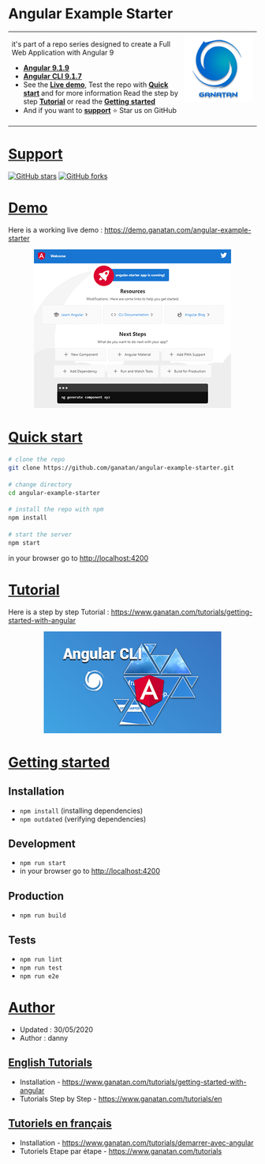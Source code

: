 # Angular Example Starter

<table>
<tr>
<td>
  <a href="https://www.ganatan.com/en">
    <img src="./img/ganatan-about-github.png" align="right"
    alt="Ganatan Angular Example Demo" width="140" height="140">
  </a>

it's part of a repo series designed to create a Full Web Application with Angular 9

- [**Angular 9.1.9**](https://github.com/angular/angular/releases)
- [**Angular CLI 9.1.7**](https://github.com/angular/angular-cli/releases/)
- See the [**Live demo**](#demo), Test the repo with [**Quick start**](#quick-start) and for more information Read the step by step [**Tutorial**](#tutorial) or read the [**Getting started**](#getting-started)
- And if you want to [**support**](#support)
:star: Star us on GitHub

</td>
</tr>
</table>


# [Support](#support)
[![GitHub stars](https://img.shields.io/github/stars/ganatan/angular-example-starter.svg?style=social&label=Star)](https://github.com/ganatan/angular-example-starter)
[![GitHub forks](https://img.shields.io/github/forks/ganatan/angular-example-starter.svg?style=social&label=Fork)](https://github.com/ganatan/angular-example-starter/fork)

# [Demo](#demo)
Here is a working live demo :  https://demo.ganatan.com/angular-example-starter


<p align="center">
  <p align="center">
    <a href="https://demo.ganatan.com/angular-example-starter">
      <img src="img/demo-angular-example-starter.png" alt="Demo example"/>
    </a>
  </p>
</p>


# [Quick start](#quick-start)

```bash
# clone the repo
git clone https://github.com/ganatan/angular-example-starter.git

# change directory
cd angular-example-starter

# install the repo with npm
npm install

# start the server
npm start

```
in your browser go to [http://localhost:4200](http://localhost:4200) 


# [Tutorial](#quick-start)

Here is a step by step Tutorial :  https://www.ganatan.com/tutorials/getting-started-with-angular

<p align="center">
  <a href="https://www.ganatan.com/tutorials/getting-started-with-angular">
    <img src="img/tutorial-demarrer-avec-angular.png" alt="Demo example"/>
  </a>
</p>

# [Getting started](#getting-started)


## Installation
* `npm install` (installing dependencies)
* `npm outdated` (verifying dependencies)

## Development
* `npm run start`
* in your browser go to [http://localhost:4200](http://localhost:4200) 

## Production 
* `npm run build`

## Tests
* `npm run lint`
* `npm run test`
* `npm run e2e`

# [Author](#author)
* Updated : 30/05/2020
* Author  : danny

## [English Tutorials](#english-tutorials)
- Installation - https://www.ganatan.com/tutorials/getting-started-with-angular
- Tutorials Step by Step - https://www.ganatan.com/tutorials/en

## [Tutoriels en français](#french-tutorials)
- Installation - https://www.ganatan.com/tutorials/demarrer-avec-angular
- Tutoriels Etape par étape - https://www.ganatan.com/tutorials

